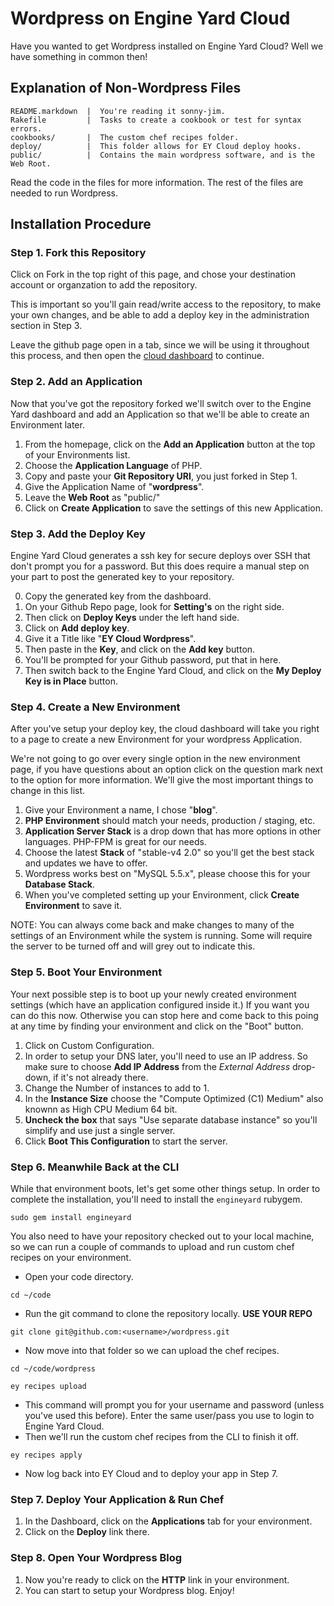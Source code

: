 # Wordpress on Engine Yard Cloud

Have you wanted to get Wordpress installed on Engine Yard Cloud?  Well we have something in common then!

## Explanation of Non-Wordpress Files

    README.markdown  |  You're reading it sonny-jim.
    Rakefile         |  Tasks to create a cookbook or test for syntax errors.
    cookbooks/       |  The custom chef recipes folder.
    deploy/          |  This folder allows for EY Cloud deploy hooks.
    public/          |  Contains the main wordpress software, and is the Web Root.

Read the code in the files for more information.  The rest of the files are needed to run Wordpress.

## Installation Procedure

### Step 1. Fork this Repository

Click on Fork in the top right of this page, and chose your destination account or organzation to add the repository.

This is important so you'll gain read/write access to the repository, to make your own changes, and be able to add a deploy key in the administration section in Step 3.

Leave the github page open in a tab, since we will be using it throughout this process, and then open the [cloud dashboard](https://cloud.engineyard.com) to continue.

### Step 2. Add an Application 

Now that you've got the repository forked we'll switch over to the Engine Yard dashboard and add an Application so that we'll be able to create an Environment later.

  1. From the homepage, click on the **Add an Application** button at the top of your Environments list.
  2. Choose the **Application Language** of PHP.
  3. Copy and paste your **Git Repository URI**, you just forked in Step 1.
  4. Give the Application Name of "**wordpress**".
  5. Leave the **Web Root** as "public/"
  6. Click on **Create Application** to save the settings of this new Application.

### Step 3. Add the Deploy Key

Engine Yard Cloud generates a ssh key for secure deploys over SSH that don't prompt you for a password.  But this does require a manual step on your part to post the generated key to your repository.

  0. Copy the generated key from the dashboard.
  1. On your Github Repo page, look for **Setting's** on the right side.
  2. Then click on **Deploy Keys** under the left hand side.
  3. Click on **Add deploy key**.
  4. Give it a Title like "**EY Cloud Wordpress**".  
  5. Then paste in the **Key**, and click on the **Add key** button.
  6. You'll be prompted for your Github password, put that in here.
  6. Then switch back to the Engine Yard Cloud, and click on the **My Deploy Key is in Place** button.

### Step 4. Create a New Environment

After you've setup your deploy key, the cloud dashboard will take you right to a page to create a new Environment for your wordpress Application.

We're not going to go over every single option in the new environment page, if you have questions about an option click on the question mark next to the option for more information.  We'll give the most important things to change in this list.

  1. Give your Environment a name, I chose "**blog**".
  2. **PHP Environment** should match your needs, production / staging, etc.
  3. **Application Server Stack** is a drop down that has more options in other languages.  PHP-FPM is great for our needs.
  4. Choose the latest **Stack** of "stable-v4 2.0" so you'll get the best stack and updates we have to offer.
  5. Wordpress works best on "MySQL 5.5.x", please choose this for your **Database Stack**.
  6. When you've completed setting up your Environment, click **Create Environment** to save it.  

NOTE: You can always come back and make changes to many of the settings of an Environment while the system is running.  Some will require the server to be turned off and will grey out to indicate this.

### Step 5. Boot Your Environment

Your next possible step is to boot up your newly created environment settings (which have an application configured inside it.)  If you want you can do this now.  Otherwise you can stop here and come back to this poing at any time by finding your environment and click on the "Boot" button.

  1. Click on Custom Configuration.
  3. In order to setup your DNS later, you'll need to use an IP address.  So make sure to choose **Add IP Address** from the *External Address* drop-down, if it's not already there.
  2. Change the Number of instances to add to 1.
  3. In the **Instance Size** choose the "Compute Optimized (C1) Medium" also knownn as High CPU Medium 64 bit.
  4. **Uncheck the box** that says "Use separate database instance" so you'll simplify and use just a single server.
  4. Click **Boot This Configuration** to start the server.

### Step 6. Meanwhile Back at the CLI

While that environment boots, let's get some other things setup.  In order to complete the installation, you'll need to install the `engineyard` rubygem.

`sudo gem install engineyard`

You also need to have your repository checked out to your local machine, so we can run a couple of commands to upload and run custom chef recipes on your environment.

  * Open your code directory.

`cd ~/code`

  * Run the git command to clone the repository locally.  **USE YOUR REPO**

`git clone git@github.com:<username>/wordpress.git`

  * Now move into that folder so we can upload the chef recipes.

`cd ~/code/wordpress`

`ey recipes upload`

  * This command will prompt you for your username and password (unless you've used this before).  Enter the same user/pass you use to login to Engine Yard Cloud.
  * Then we'll run the custom chef recipes from the CLI to finish it off.

`ey recipes apply`

  * Now log back into EY Cloud and to deploy your app in Step 7.

### Step 7. Deploy Your Application & Run Chef

  1. In the Dashboard, click on the **Applications** tab for your environment.
  2. Click on the **Deploy** link there.

### Step 8. Open Your Wordpress Blog

  1. Now you're ready to click on the **HTTP** link in your environment.
  2. You can start to setup your Wordpress blog.  Enjoy!


